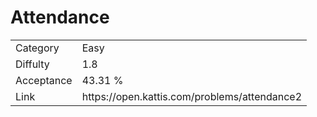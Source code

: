 # Attendance

<table>
    <tr>
        <td>Category</td>
        <td>Easy</td>
    </tr>
    <tr>
        <td>Diffulty</td>
        <td>1.8</td>
    </tr>
    <tr>
        <td>Acceptance</td>
        <td>43.31 %</td>
    </tr>
    <tr>
        <td>Link</td>
        <td>https://open.kattis.com/problems/attendance2</td>
    </tr>
</table>